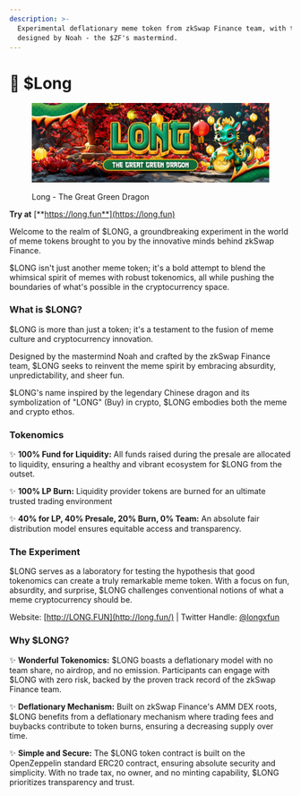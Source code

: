 ```yaml
---
description: >-
  Experimental deflationary meme token from zkSwap Finance team, with tokenomics
  designed by Noah - the $ZF's mastermind.
---
```


# 🐉 $Long

<figure><img src="../.gitbook/assets/LONG header 1500x500.png" alt=""><figcaption><p>Long - The Great Green Dragon</p></figcaption></figure>

**Try at** [**https://long.fun**](https://long.fun)

Welcome to the realm of $LONG, a groundbreaking experiment in the world of meme tokens brought to you by the innovative minds behind zkSwap Finance.&#x20;

$LONG isn't just another meme token; it's a bold attempt to blend the whimsical spirit of memes with robust tokenomics, all while pushing the boundaries of what's possible in the cryptocurrency space.

### **What is $LONG?**

$LONG is more than just a token; it's a testament to the fusion of meme culture and cryptocurrency innovation.&#x20;

Designed by the mastermind Noah and crafted by the zkSwap Finance team, $LONG seeks to reinvent the meme spirit by embracing absurdity, unpredictability, and sheer fun.&#x20;

$LONG's name inspired by the legendary Chinese dragon and its symbolization of "LONG" (Buy) in crypto, $LONG embodies both the meme and crypto ethos.

### **Tokenomics**

✨ **100% Fund for Liquidity:** All funds raised during the presale are allocated to liquidity, ensuring a healthy and vibrant ecosystem for $LONG from the outset.

✨ **100% LP Burn:** Liquidity provider tokens are burned for an ultimate trusted trading environment

✨ **40% for LP, 40% Presale, 20% Burn, 0% Team:** An absolute fair distribution model ensures equitable access and transparency.

### **The Experiment**

$LONG serves as a laboratory for testing the hypothesis that good tokenomics can create a truly remarkable meme token. With a focus on fun, absurdity, and surprise, $LONG challenges conventional notions of what a meme cryptocurrency should be.&#x20;

Website: [http://LONG.FUN](http://long.fun/) | Twitter Handle: [@longxfun](https://twitter.com/longxfun)

### **Why $LONG?**

✨ **Wonderful Tokenomics:** $LONG boasts a deflationary model with no team share, no airdrop, and no emission. Participants can engage with $LONG with zero risk, backed by the proven track record of the zkSwap Finance team.

✨ **Deflationary Mechanism:** Built on zkSwap Finance's AMM DEX roots, $LONG benefits from a deflationary mechanism where trading fees and buybacks contribute to token burns, ensuring a decreasing supply over time.

✨ **Simple and Secure:** The $LONG token contract is built on the OpenZeppelin standard ERC20 contract, ensuring absolute security and simplicity. With no trade tax, no owner, and no minting capability, $LONG prioritizes transparency and trust.
